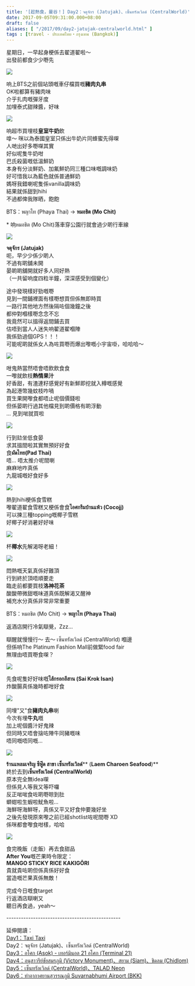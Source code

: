 ```yaml
---
title: '[趁熱食，曼谷！] Day2：จตุจักร (Jatujak)、เซ็นทรัลเวิลด์ (CentralWorld)'
date: 2017-09-05T09:31:00.000+08:00
draft: false
aliases: [ "/2017/09/day2-jatujak-centralworld.html" ]
tags : [travel - ประเทศไทย・กรุงเทพ (Bangkok)]
---
```


星期日，一早起身梗係去翟道翟啦～  
出發前都食少少嘢先  

[![](https://c1.staticflickr.com/5/4416/36266917720_f027633cb3_z.jpg)](https://c1.staticflickr.com/5/4416/36266917720_f027633cb3_z.jpg)

响上BTS之前個站頭嘅車仔檔買嘅**豬肉丸串**  
OK啦都算有豬肉味  
介乎扎肉嘅彈牙度  
加埋泰式甜辣醬，好味  

[![](https://c1.staticflickr.com/5/4342/36524398691_bce4867140_z.jpg)](https://c1.staticflickr.com/5/4342/36524398691_bce4867140_z.jpg)

响超市買埋枝**皇室牛奶**飲  
嗱～ 咪以為泰國皇室只係出牛奶片同蜂蜜先得㗎  
人哋出好多嘢㗎其實  
好似呢隻牛奶咁  
巴氏殺菌嘅低溫鮮奶  
本身有分淡鮮奶、加氟鮮奶同三種口味嘅調味奶  
好可惜我以為藍色就係普通鮮奶  
媽呀我錯喇呢隻係vanilla調味奶  
結果就係甜到hihi  
不過都俾我隊晒，飽飽  
  
BTS：พญาไท (Phaya Thai) → **หมอชิต (Mo Chit)**  
  
\* 响หมอชิต (Mo Chit)落車穿公園行就會過少啲行車線  
  

[![](https://c1.staticflickr.com/5/4344/36493823152_bd9d074406_z.jpg)](https://c1.staticflickr.com/5/4344/36493823152_bd9d074406_z.jpg)

**จตุจักร (Jatujak)**  
呃，早少少係少啲人  
不過有啲舖未開  
晏啲啲舖開就好多人同好熱  
（一共留响度四粒半鐘，深深感受到個變化）  
  
途中發現樣好勁嘅嘢  
見到一間鋪裡面有樣嘢想買但係無即時買  
一路行其他地方然後隔咗個幾鐘之後  
都仲對嗰樣嘢念念不忘  
我竟然可以搵得返間鋪去買  
估唔到當人人迷失响翟道翟嗰陣  
我係勁過個GPS！！！  
可能呢啲就係女人為咗買嘢而爆出嚟嘅小宇宙啩，哈哈哈～  
  
  

[![](https://c1.staticflickr.com/5/4344/35828366114_53f74bb7c9_z.jpg)](https://c1.staticflickr.com/5/4344/35828366114_53f74bb7c9_z.jpg)

咁鬼熱當然唔會唔飲飲食食  
一嚟就飲枝**熱情果汁**  
好香甜，有渣連籽感覺好有新鮮即挖就入樽嘅感覺  
為起港幣幾蚊枝咋喎  
買生果開嚟食都唔止呢個價錢啦  
但係晏啲行過其他檔見到啲價格有啲浮動  
... 見到啱就買啦  

[![](https://c1.staticflickr.com/5/4413/36493822712_fc788da33c_z.jpg)](https://c1.staticflickr.com/5/4413/36493822712_fc788da33c_z.jpg)

行到攰坐低食晏  
求其搵間啦其實無預好好食  
食**ผัดไทย(Pad Thai)**  
唔... 唔太推介呢間喇  
麻麻地咋真係  
九龍城嘅好食好多  

[![](https://c1.staticflickr.com/5/4370/36493823532_a60c9c4550_z.jpg)](https://c1.staticflickr.com/5/4370/36493823532_a60c9c4550_z.jpg)

熱到hihi梗係食雪糕  
嚟翟道翟食雪糕又梗係會食**ไอศกรีมบ้านแพ้ว (Cocojj)**  
可以揀三種topping嘅椰子雪糕  
好椰子好消暑好好味  

[![](https://c1.staticflickr.com/5/4331/36267207340_31c6a83730_z.jpg)](https://c1.staticflickr.com/5/4331/36267207340_31c6a83730_z.jpg)

杯**椰水**先解渴呀老細！  

[![](https://c1.staticflickr.com/5/4426/36267206780_65bf0a75c3_z.jpg)](https://c1.staticflickr.com/5/4426/36267206780_65bf0a75c3_z.jpg)

悶熱嘅天氣真係好難頂  
行到終於頂唔順要走  
臨走前都要買枝**洛神花茶**  
酸酸帶微甜嘅味道真係既解渴又醒神  
補充水分真係非常非常重要  
  
BTS：หมอชิต (Mo Chit) → **พญาไท (Phaya Thai)**  
  
返酒店開行冷氣瞓覺，Zzz...  
  
瞓醒就慢慢行～ 去～ เซ็นทรัลเวิลด์ (CentralWorld) 嗰邊  
但係响The Platinum Fashion Mall前做緊food fair  
無理由唔買嘢食㗎？  

[![](https://c1.staticflickr.com/5/4426/35854180453_b5076e2eae_z.jpg)](https://c1.staticflickr.com/5/4426/35854180453_b5076e2eae_z.jpg)

先食呢隻好好味嘅**ไส้กรอกอีสาน (Sai Krok Isan)**  
炸酸腸真係幾時都咁好食  

[![](https://c1.staticflickr.com/5/4409/35828632834_07e16336ab_z.jpg)](https://c1.staticflickr.com/5/4409/35828632834_07e16336ab_z.jpg)

同埋"又"食**豬肉丸串**喇  
今次有埋**牛丸**嘅  
加上呢個醬汁好鬼辣  
但同時又唔會搇咗陣牛同豬嘅味  
唔同嘅唔同嘅...  

[![](https://c1.staticflickr.com/5/4349/36267646970_7675982ecd_z.jpg)](https://c1.staticflickr.com/5/4349/36267646970_7675982ecd_z.jpg)

**ร้านแหลมเจริญ ซีฟู๊ด สาขา เซ็นทรัลเวิลด์**** (****Laem Charoen Seafood****)**  
終於去到**เซ็นทรัลเวิลด์ (****CentralWorld****)**  
原本完全無idea㗎  
但係見人等我又等吓囉  
反正啱啱食咗啲嘢晾到肚  
螄蚶啦生蝦啦魷魚啦...  
海鮮呀海鮮呀，真係又平又好食仲要幾好坐  
之後先發現原來嚟之前已經shotlist咗呢間嘢 XD  
係咪都會嚟食咁樣，哈哈  

[![](https://c1.staticflickr.com/5/4399/36267727430_6f20bcf38c_z.jpg)](https://c1.staticflickr.com/5/4399/36267727430_6f20bcf38c_z.jpg)

食完晚飯（走飯）再去食甜品  
**After You**嘅芒果時令限定：  
**MANGO STICKY RICE KAKIGŌRI**  
貴就貴咗啲但係真係好好食  
當造嘅芒果真係無敵！  
  
  
完成今日嘅食target  
行返酒店瞓喇又  
聽日再食過，yeah～  
  
  
\-----------------------------------------------  
  
延伸閱讀：  
[Day1：Taxi Taxi](https://www.hidie.net/2017/09/day1taxi-taxi.html)  
Day2：จตุจักร (Jatujak)、เซ็นทรัลเวิลด์ (CentralWorld)  
[Day3：อโศก (Asok) - เทอร์มินอล 21 อโศก (Terminal 21)](https://www.hidie.net/2017/09/day3-asok-21-terminal-21.html)  
[Day4：อนุสาวรีย์ชัยสมรภูมิ (Victory Monument)、สยาม (Siam)、ชิดลม (Chidlom)](https://www.hidie.net/2017/09/day4-victory-monument-siam-chidlom.html)  
[Day5：เซ็นทรัลเวิลด์ (CentralWorld)、TALAD Neon](https://www.hidie.net/2017/09/day5-centralworldtalad-neon.html)  
[Day6：ท่าอากาศยานสุวรรณภูมิ Suvarnabhumi Airport (BKK)](https://www.hidie.net/2017/09/day6-suvarnabhumi-airport-bkk.html)